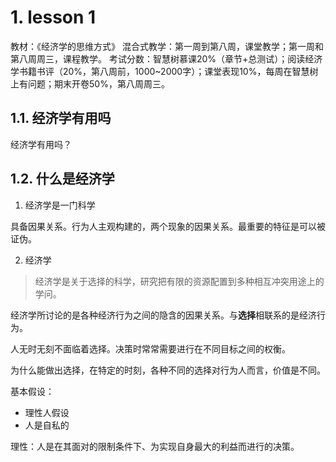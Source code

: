 # 1. lesson 1

教材：《经济学的思维方式》
混合式教学：第一周到第八周，课堂教学；第一周和第八周周三，课程教学。
考试分数：智慧树慕课20%（章节+总测试）；阅读经济学书籍书评（20%，第八周前，1000~2000字）；课堂表现10%，每周在智慧树上有问题；期末开卷50%，第八周周三。

## 1.1. 经济学有用吗

经济学有用吗？

## 1.2. 什么是经济学

1. 经济学是一门科学

具备因果关系。行为人主观构建的，两个现象的因果关系。最重要的特征是可以被证伪。

2. 经济学

> 经济学是关于选择的科学，研究把有限的资源配置到多种相互冲突用途上的学问。

经济学所讨论的是各种经济行为之间的隐含的因果关系。与**选择**相联系的是经济行为。

人无时无刻不面临着选择。决策时常常需要进行在不同目标之间的权衡。

为什么能做出选择，在特定的时刻，各种不同的选择对行为人而言，价值是不同。

基本假设：

- 理性人假设
- 人是自私的

理性：人是在其面对的限制条件下、为实现自身最大的利益而进行的决策。